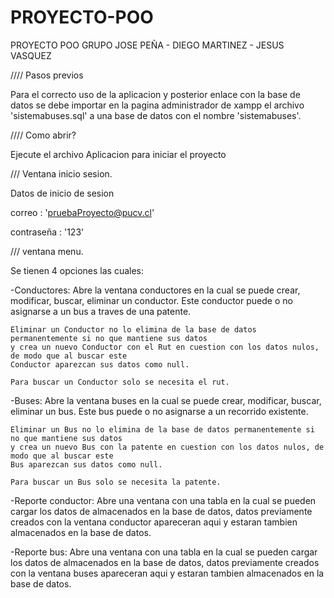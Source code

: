 # PROYECTO-POO
PROYECTO POO GRUPO JOSE PEÑA - DIEGO MARTINEZ - JESUS VASQUEZ

//// Pasos previos

Para el correcto uso de la aplicacion y posterior enlace con la base de datos se debe importar en la pagina administrador de xampp el archivo 'sistemabuses.sql'  a una base de datos con el nombre 'sistemabuses'.

//// Como abrir?

Ejecute el archivo Aplicacion para iniciar el proyecto

/// Ventana inicio sesion.

Datos de inicio de sesion

correo : 'pruebaProyecto@pucv.cl'

contraseña : '123'

/// ventana menu.

Se tienen 4 opciones las cuales:

-Conductores: Abre la ventana conductores en la cual se puede crear, modificar, buscar, eliminar un conductor. Este conductor puede o no asignarse a un bus a traves de una patente.

    Eliminar un Conductor no lo elimina de la base de datos permanentemente si no que mantiene sus datos
    y crea un nuevo Conductor con el Rut en cuestion con los datos nulos, de modo que al buscar este
    Conductor aparezcan sus datos como null.

    Para buscar un Conductor solo se necesita el rut.

-Buses: Abre la ventana buses en la cual se puede crear, modificar, buscar, eliminar un bus. Este bus puede o no asignarse a un recorrido existente.

    Eliminar un Bus no lo elimina de la base de datos permanentemente si no que mantiene sus datos
    y crea un nuevo Bus con la patente en cuestion con los datos nulos, de modo que al buscar este
    Bus aparezcan sus datos como null.

    Para buscar un Bus solo se necesita la patente.


-Reporte conductor: Abre una ventana con una tabla en la cual se pueden cargar los datos de almacenados en la base de datos, datos previamente creados con la ventana conductor apareceran aqui y estaran tambien almacenados en la base de datos.

-Reporte bus: Abre una ventana con una tabla en la cual se pueden cargar los datos de almacenados en la base de datos, datos previamente creados con la ventana buses apareceran aqui y estaran tambien almacenados en la base de datos.
